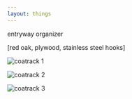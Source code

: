 ```yaml
---
layout: things
---
```


entryway organizer

[red oak, plywood, stainless steel hooks]

![coatrack 1](http://i.imgur.com/5dDmokN.jpg)

![coatrack 2](http://i.imgur.com/Qljk719.jpg)

![coatrack 3](http://i.imgur.com/TgJ2doN.jpg)